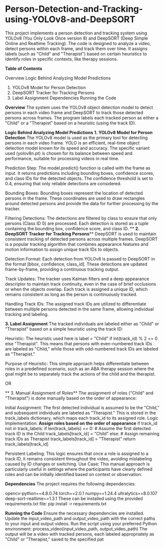 # Person-Detection-and-Tracking-using-YOLOv8-and-DeepSORT
This project implements a person detection and tracking system using YOLOv8 (You Only Look Once version 8) and DeepSORT (Deep Simple Online and Realtime Tracking). The code is designed to analyze a video, detect persons within each frame, and track them over time. It assigns labels (such as "Child" and "Therapist") based on certain heuristics to identify roles in specific contexts, like therapy sessions.

**Table of Contents**

Overview
Logic Behind Analyzing Model Predictions
1. YOLOv8 Model for Person Detection
2. DeepSORT Tracker for Tracking Persons
3. Label Assignment
Dependencies
Running the Code

**Overview**
The system uses the YOLOv8 object detection model to detect persons in each video frame and DeepSORT to track those detected persons across frames. The program labels each tracked person as either a "Child" or a "Therapist" based on a heuristic (using the track ID).

**Logic Behind Analyzing Model Predictions**
**1. YOLOv8 Model for Person Detection**
The YOLOv8 model is used as the primary tool for detecting persons in each video frame. YOLO is an efficient, real-time object detection model known for its speed and accuracy. The specific variant used (yolov8n.pt) is chosen for its balance between speed and performance, suitable for processing videos in real time.

Prediction Step:
The model.predict() function is called with the frame as input. It returns predictions including bounding boxes, confidence scores, and class IDs for the detected objects. The confidence threshold is set to 0.4, ensuring that only reliable detections are considered.

Bounding Boxes:
Bounding boxes represent the location of detected persons in the frame. These coordinates are used to draw rectangles around detected persons and provide the data for further processing by the tracker.

Filtering Detections:
The detections are filtered by class to ensure that only persons (Class ID 0) are processed. Each detection is stored as a tuple containing the bounding box, confidence score, and class ID.
**
**2. DeepSORT Tracker for Tracking Persons****
DeepSORT is used to maintain consistent tracking of detected persons across multiple frames. DeepSORT is a popular tracking algorithm that combines appearance features and motion information to assign unique track IDs to objects.

Detection Format:
Each detection from YOLOv8 is passed to DeepSORT in the format [bbox, confidence, class_id]. These detections are updated frame-by-frame, providing a continuous tracking output.

Track Updates:
The tracker uses Kalman filters and a deep appearance descriptor to maintain track continuity, even in the case of brief occlusions or when the objects overlap. Each track is assigned a unique ID, which remains consistent as long as the person is continuously tracked.

Handling Track IDs:
The assigned track IDs are utilized to differentiate between multiple persons detected in the same frame, allowing individual tracking and labeling.

**3. Label Assignment**
The tracked individuals are labeled either as "Child" or "Therapist" based on a simple heuristic using the track ID:

Heuristic:
The heuristic used here is label = "Child" if int(track_id) % 2 == 0 else "Therapist". This means that persons with even-numbered track IDs are labeled as "Child," while those with odd-numbered track IDs are labeled as "Therapist."

Purpose of Heuristic:
This simple approach helps differentiate between roles in a predefined scenario, such as an ABA therapy session where the goal might be to separately track the actions of the child and the therapist. 

 OR

** 3. Manual Assignment of Roles**
The assignment of roles ("Child" and "Therapist") is done manually based on the order of appearance:

Initial Assignment:
The first detected individual is assumed to be the "Child," and subsequent individuals are labeled as "Therapist." This is stored in the track_labels dictionary, which maps each track_id to its assigned role.
Logic Implementation:
**Assign roles based on the order of appearance**
if track_id not in track_labels:
    if len(track_labels) == 0:
        # Assume the first detected track ID is the Child
        track_labels[track_id] = "Child"
    else:
        # Assign remaining track IDs as Therapist
        track_labels[track_id] = "Therapist"
return track_labels[track_id]

Persistent Labeling:
This logic ensures that once a role is assigned to a track ID, it remains consistent throughout the video, avoiding mislabeling caused by ID changes or switching.
Use Case:
This manual approach is particularly useful in settings where the participants have clearly defined roles and can be initially identified based on context or observation.

**Dependencies**
The project requires the following dependencies:

opencv-python==4.8.0.74
torch==2.0.1
numpy==1.24.4
ultralytics==8.0.107
deep-sort-realtime==1.3.1
These can be installed using the provided requirements.txt file:
pip install -r requirements.txt

**Running the Code**
Ensure the necessary dependencies are installed.
Update the input_video_path and output_video_path with the correct paths to your input and output videos.
Run the script using your preferred Python environment:
process_video(input_video_path, output_video_path)
The output will be a video with tracked persons, each labeled appropriately as "Child" or "Therapist," saved to the specified pat
